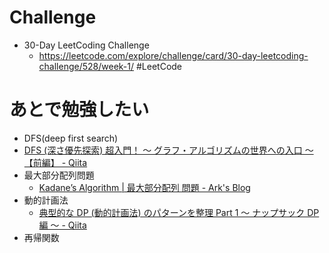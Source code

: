 # Challenge
- 30-Day LeetCoding Challenge 
  - https://leetcode.com/explore/challenge/card/30-day-leetcoding-challenge/528/week-1/ #LeetCode

# あとで勉強したい
- DFS(deep first search)
 -  [DFS \(深さ優先探索\) 超入門！ 〜 グラフ・アルゴリズムの世界への入口 〜【前編】 \- Qiita](https://qiita.com/drken/items/4a7869c5e304883f539b)
-  最大部分配列問題
   -  [Kadane’s Algorithm \| 最大部分配列 問題 \- Ark's Blog](https://ark4rk.hatenablog.com/entry/2018/01/08/002508)
- 動的計画法
  - [典型的な DP \(動的計画法\) のパターンを整理 Part 1 ～ ナップサック DP 編 ～ \- Qiita](https://qiita.com/drken/items/a5e6fe22863b7992efdb)
- 再帰関数
